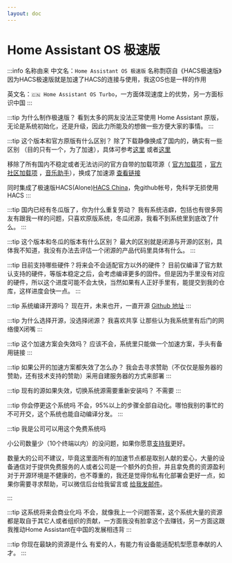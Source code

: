 ```yaml
---
layout: doc
---
```

# Home Assistant OS 极速版
:::info 名称由来
中文名：`Home Assistant OS 极速版` 名称剽窃自《HACS极速版》因为HACS极速版就是加速了HACS的连接与使用，我这OS也是一样的作用

英文名：`🇨🇳 Home Assistant OS Turbo`，一方面体现速度上的优势，另一方面标识中国
:::


:::tip 为什么制作极速版？ 
看到太多的网友没法正常使用 Home Assistant 原版，无论是系统初始化，还是升级，因此力所能及的想做一些方便大家的事情。
:::

:::tip 这个版本和官方原版有什么区别？
除了下载静像换成了国内的，确实有一些区别 （目的只有一个，为了加速），具体可参考[这里](/haoscn) 或者[这里](/Changelog)

移除了所有国内不稳定或者无法访问的官方自带的加载项源（ [官方加载项](https://github.com/home-assistant/addons) ，[官方社区加载项](https://github.com/hassio-addons/repository) ，[音乐助手](https://github.com/music-assistant/home-assistant-addon)），换成了加速源 [查看链接](https://gitee.com/desmond_GT/hassio-addons)

同时集成了极速版HACS(Alone)[HACS China](https://github.com/hacs-china)，免github帐号，免科学无损使用HACS
:::

:::tip 国内已经有冬瓜版了，你为什么重复劳动？
我有系统洁癖，包括也有很多网友有跟我一样的问题，只喜欢原版系统，冬瓜闭源，我看不到系统里到底改了什么。
:::

:::tip 这个版本和冬瓜的版本有什么区别？
最大的区别就是闭源与开源的区别，具体我不知道，我没有办法去评估一个闭源的产品代码里具体有什么。
:::


:::tip 目前支持哪些硬件？将来会不会适配官方以外的硬件？
目前仅编译了官方默认支持的硬件，等版本稳定之后，会考虑编译更多的固件。但是因为手里没有对应的硬件，所以这个进度可能不会太快，当然如果有人正好手里有，能提交到我的仓库，这样进度会快一点。
:::

:::tip 系统编译开源吗？
现在开，未来也开，一直开源 [Github 地址](https://github.com/ha-china/HAOS-CN)
:::

:::tip 为什么选择开源，没选择闭源？
我喜欢共享
让那些认为我系统里有后门的网络傻X闭嘴
:::

:::tip 这个加速方案会失效吗？
应该不会，系统里只能做一个加速方案，手头有备用链接
:::


:::tip 如果公开的加速方案都失效了怎么办？
我会去寻求赞助（不仅仅是服务器的赞助，还有技术支持的赞助）采用自建服务器的方式来部署
:::

:::tip 现有的源如果失效，切换系统源需要重新安装吗？
不需要
:::

:::tip 你会停更这个系统吗
不会，95%以上的步骤全部自动化。哪怕我别的事忙的不可开交，这个系统也能自动编译分发。
:::

:::tip 我是公司可以用这个免费系统吗

小公司数量少（10个终端以内）的没问题，如果你愿意[支持我](sponsor)更好。

数量大的公司不建议，毕竟这里面所有的加速节点都是取别人献的爱心，大量的设备通信对于提供免费服务的人或者公司是一个额外的负担，并且拿免费的资源盈利对于开源环境是不健康的，也不尊重的，我还是觉得你私有化部署会更好一点，如果你需要寻求帮助，可以微信后台给我留言或 [给我发邮件](mailto:djhui@live.cn)。

:::

:::tip 这系统将来会商业化吗
不会，就像我上一个问题答案，这个系统大量的资源都是取自于其它人或者组织的贡献，一方面我没有脸拿这个去赚钱，另一方面这跟我推动Home Assistant在中国的发展相违背
:::

:::tip 你现在最缺的资源是什么
有爱的人，有能力有设备能适配机型愿意奉献的人才。
:::













